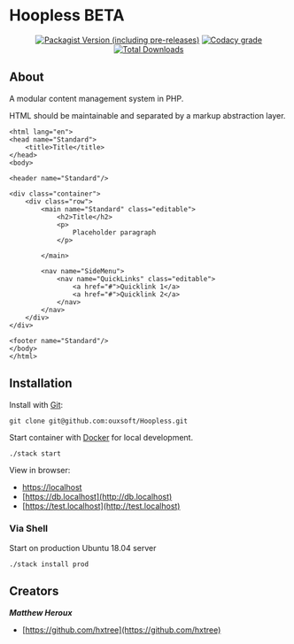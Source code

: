 <p align="center"><h1>Hoopless BETA</h1></p>

<p align="center">
<a href="https://packagist.org/packages/ouxsoft/hoopless"><img alt="Packagist Version (including pre-releases)" src="https://img.shields.io/packagist/v/ouxsoft/hoopless?include_prereleases"></a> <!-- <a href="https://travis-ci.com/github/ouxsoft/hoopless"> <img src="https://api.travis-ci.org/ouxsoft/Hoopless.svg?branch=master&status=failed" alt="Build Status"></a> --> <a href="https://app.codacy.com/gh/ouxsoft/Hoopless?utm_source=github.com&utm_medium=referral&utm_content=ouxsoft/Hoopless&utm_campaign=Badge_Grade_Dashboard"><img alt="Codacy grade" src="https://api.codacy.com/project/badge/Grade/af61c01e07894689b9be009591e6b3b1"></a> <!-- <a href="https://codecov.io/gh/ouxsoft/hoopless"> <img alt="Codecov" src="https://img.shields.io/codecov/c/github/ouxsoft/hoopless"> </a> --> <a href="https://packagist.org/packages/ouxsoft/hoopless"><img src="https://poser.pugx.org/ouxsoft/hoopless/downloads" alt="Total Downloads"></a>
</p>


## About

A modular content management system in PHP.

HTML should be maintainable and separated by a markup abstraction layer.

```
<html lang="en">
<head name="Standard">
    <title>Title</title>
</head>
<body>

<header name="Standard"/>

<div class="container">
    <div class="row">
        <main name="Standard" class="editable">
            <h2>Title</h2>
            <p>
                Placeholder paragraph
            </p>

        </main>

        <nav name="SideMenu">
            <nav name="QuickLinks" class="editable">
                <a href="#">Quicklink 1</a>
                <a href="#">Quicklink 2</a>
            </nav>
        </nav>
    </div>
</div>

<footer name="Standard"/>
</body>
</html>
```

## Installation

Install with [Git](https://git-scm.com/):
```shell script
git clone git@github.com:ouxsoft/Hoopless.git
```

Start container with [Docker](https://docs.docker.com/get-docker/) for local development.

```shell script
./stack start
```

View in browser:
* [https://localhost](http://localhost)
* [https://db.localhost](http://db.localhost)
* [https://test.localhost](http://test.localhost)


### Via Shell
Start on production Ubuntu 18.04 server
```shell script
./stack install prod
```

## Creators

***Matthew Heroux***

  * [https://github.com/hxtree](https://github.com/hxtree)